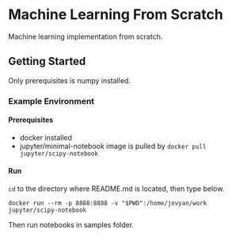 # Machine Learning From Scratch

Machine learning implementation from scratch. 

## Getting Started

Only prerequisites is numpy installed.

### Example Environment

#### Prerequisites
- docker installed 
- jupyter/minimal-notebook image is pulled by `docker pull jupyter/scipy-notebook`

#### Run 

`cd` to the directory where README.md is located, then type below. 

```
docker run --rm -p 8888:8888 -v "$PWD":/home/jovyan/work jupyter/scipy-notebook
```

Then run notebooks in samples folder.
